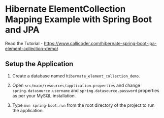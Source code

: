 # Hibernate ElementCollection Mapping Example with Spring Boot and JPA

Read the Tutorial - https://www.callicoder.com/hibernate-spring-boot-jpa-element-collection-demo/

## Setup the Application

1. Create a database named `hibernate_element_collection_demo`.

2. Open `src/main/resources/application.properties` and change `spring.datasource.username` and `spring.datasource.password` properties as per your MySQL installation.

3. Type `mvn spring-boot:run` from the root directory of the project to run the application.